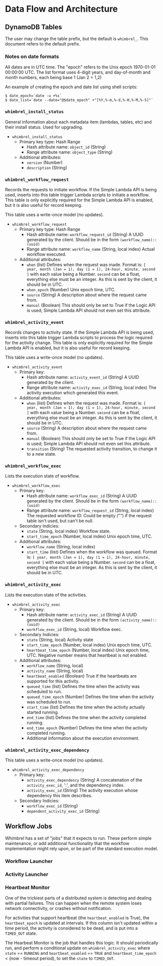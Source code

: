# Data Flow and Architecture


## DynamoDB Tables

The user may change the table prefix, but the default is `whimbrel_`.
This document refers to the default prefix.

### Notes on date formats

All dates are in UTC time.  The "epoch" refers to the Unix
epoch 1970-01-01 00:00:00 UTC.  The list format uses 4-digit years,
and day-of-month and month numbers, each being base 1 (Jan 2 = 1,2)

An example of creating the epoch and date list using shell scripts:

```
$ date_epoch=`date -u +%s`
$ date_list=`date --date="@$date_epoch" +"[%Y,%-m,%-d,%-H,%-M,%-S]"`
```


### `whimbrel_install_status`

General information about each metadata item (lambdas, tables, etc)
and their install status.  Used for upgrading.

* `whimbrel_install_status`
    * Primary key type: Hash Range
        * Hash attribute name: `object_id` (String)
        * Range attribute name: `object_type` (String)
    * Additional attributes:
        * `version` (Number)
        * `description` (String)


### `whimbrel_workflow_request`

Records the requests to initiate workflow.  If the Simple Lambda API is
being used, inserts into this table trigger Lambda scripts to initiate a
workflow.  This table is only explicitly required for the Simple Lambda API
is enabled, but it is also useful for record keeping.

This table uses a write-once model (no updates).

* `whimbrel_workflow_request`
    * Primary key type: Hash Range
        * Hash attribute name: `workflow_request_id` (String)
            A UUID generated by the client.  Should be in the
            form `(workflow_name)::(uuid)`
        * Range attribute name: `workflow_name` (String, local index)
            Actual workflow executed.
    * Additional attributes:
        * `when` (list)
           Defines when the request was made.  Format is:
           `[ year, month (Jan = 1), day (1 = 1), 24-hour, minute, second ]`
           with each value being a Number.  `second` can be a float, everything
           else must be an integer.  As this is sent by the client, it should
           be in UTC.
        * `when_epoch` (Number)
           Unix epoch time, UTC.
        * `source` (String)
           A description about where the request came from.
        * `manual` (Boolean)
           This should only be set to True if the
           Logic API is used; Simple Lambda API should not even set this
           attribute.


### `whimbrel_activity_event`

Records changes to activity state.  If the Simple Lambda API is
being used, inserts into this table trigger Lambda scripts to process the logic
required for the activity change.  This table is only explicitly required for
the Simple Lambda API is enabled, but it is also useful for record keeping.

This table uses a write-once model (no updates).

* `whimbrel_activity_event`
    * Primary key:
        * Hash attribute name: `activity_event_id` (String)
            A UUID generated by the client.
        * Range attribute name: `activity_exec_id` (String, local index)
            The activity execution which generated this event.
    * Additional attributes:
        * `when` (list)
           Defines when the request was made.  Format is:
           `[ year, month (Jan = 1), day (1 = 1), 24-hour, minute, second ]`
           with each value being a Number.  `second` can be a float, everything
           else must be an integer.  As this is sent by the client, it should
           be in UTC.
        * `source` (String)
           A description about where the request came from.
        * `manual` (Boolean)
           This should only be set to True if the
           Logic API is used; Simple Lambda API should not even set this
           attribute.
        * `transition` (String)
          The requested activity transition, to change it to a new state.


### `whimbrel_workflow_exec`

Lists the execution state of workflow.

* `whimbrel_workflow_exec`
    * Primary key:
        * Hash attribute name: `workflow_exec_id` (String)
            A UUID generated by the client.  Should be in the
            form `(workflow_name)::(uuid)`
        * Range attribute name: `workflow_request_id` (String, local index)
            The requested workflow ID.  Could be empty ("") if the
            request table isn't used, but can't be null.
    * Secondary Indicies:
        * `state` (String, local index)
            Workflow state.
        * `start_time_epoch` (Number, local index)
            Unix epoch time, UTC.
    * Additional attributes:
        * `workflow_name` (String, local index)
        * `start_time` (list)
           Defines when the workflow was queued.  Format is:
           `[ year, month (Jan = 1), day (1 = 1), 24-hour, minute, second ]`
           with each value being a Number.  `second` can be a float, everything
           else must be an integer.  As this is sent by the client, it should
           be in UTC.


### `whimbrel_activity_exec`

Lists the execution state of the activities.

* `whimbrel_activity_exec`
    * Primary key:
        * Hash attribute name: `activity_exec_id` (String)
            A UUID generated by the client.  Should be in the
            form `(activity_name)::(uuid)`
        * `workflow_exec_id` (String, local)
            Workflow exec.
    * Secondary Indicies:
        * `state` (String, local)
            Activity state
        * `start_time_epoch` (Number, local index)
            Unix epoch time, UTC.
        * `heartbeat_time_epoch` (Number, local index)
            Unix epoch time, UTC.  Negative number means that
            heartbeat is not enabled.
    * Additional attributes:
        * `workflow_name` (String, local)
        * `activity_name` (String, local)
        * `heartbeat_enabled` (Boolean)
            True if the heartbeats are supported for this activity.
        * `queued_time` (list)
            Defines the time when the activity was scheduled to run.
        * `queued_time_epoch` (Number)
            Defines the time when the activity was scheduled to run.
        * `start_time` (list)
            Defines the time when the activity actually started running.
        * `end_time` (list)
            Defines the time when the activity completed running.
        * `end_time_epoch` (Number)
            Defines the time when the activity completed running.
        * Additional information about the execution environment.


### `whimbrel_activity_exec_dependency`

This table uses a write-once model (no updates).

* `whimbrel_activity_exec_dependency`
    * Primary key:
        * `activity_exec_dependency` (String)
            A concatenation of the `activity_exec_id`, ':', and the dependency index.
        * `activity_exec_id` (String)
            The activity execution whose dependency this item describes.
     * Secondary Indicies:
        * `workflow_exec_id` (String)
        * `dependent_activity_exec_id` (String)



## Workflow Jobs

Whimbrel has a set of "jobs" that it expects to run.  These perform simple maintenance,
or add additional functionality that the workflow implementation might rely upon, or
be part of the standard execution model.


### Workflow Launcher



### Activity Launcher



### Heartbeat Monitor

One of the trickiest parts of a distributed system is detecting and dealing with
partial failures.  This can happen when the remote system loses network connectivity,
or crashes without notification.

For activities that support heartbeat (the `heartbeat_enabled` is True), the
`heartbeat_epoch` is updated at intervals.  If this column isn't updated within a
time period, the activity is considered to be dead, and is put into a `TIMED_OUT`
state.

The Hearbeat Monitor is the job that handles this logic.  It should periodically
run, and perform a conditional update on `whimbrel_activity_exec` where
`state` == `RUNNING` and `heartbeat_enabled` == `TRUE` and
`heartbeat_time_epoch` < (now - timeout period), to set the `state` to `TIMED_OUT`.

